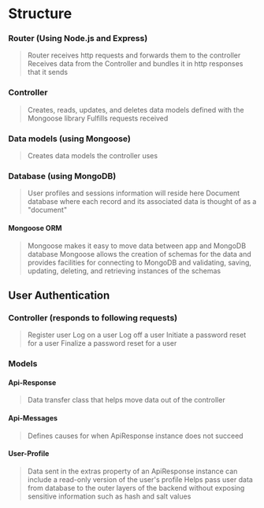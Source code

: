 # Structure

### Router (Using Node.js and Express)
> Router receives http requests and forwards them to the controller
> Receives data from the Controller and bundles it in http responses that it sends

### Controller
> Creates, reads, updates, and deletes data models defined with the Mongoose library
> Fulfills requests received

### Data models (using Mongoose)
> Creates data models the controller uses

### Database (using MongoDB)
> User profiles and sessions information will reside here
> Document database where each record and its associated data is thought of as a "document"

#### Mongoose ORM
> Mongoose makes it easy to move data between app and MongoDB database
> Mongoose allows the creation of schemas for the data and provides facilities for connecting to MongoDB and validating, saving, updating, deleting, and retrieving instances of the schemas



## User Authentication

### Controller (responds to following requests)
> Register user
> Log on a user
> Log off a user
> Initiate a password reset for a user
> Finalize a password reset for a user

### Models
#### Api-Response
> Data transfer class that helps move data out of the controller
#### Api-Messages
> Defines causes for when ApiResponse instance does not succeed
#### User-Profile
> Data sent in the extras property of an ApiResponse instance can include a read-only version of the user's profile
> Helps pass user data from database to the outer layers of the backend without exposing sensitive information such as hash and salt values
